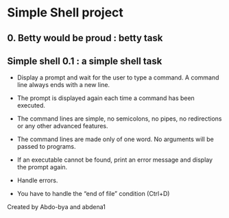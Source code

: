 # Simple Shell project

## 0. Betty would be proud : **betty task**

## Simple shell 0.1 : a **simple shell task** 

- Display a prompt and wait for the user to type a command. A command line always ends with a new line.
* The prompt is displayed again each time a command has been executed.
+ The command lines are simple, no semicolons, no pipes, no redirections or any other advanced features.
- The command lines are made only of one word. No arguments will be passed to programs.
* If an executable cannot be found, print an error message and display the prompt again.
+ Handle errors.
- You have to handle the “end of file” condition (Ctrl+D)

Created by Abdo-bya and abdena1
